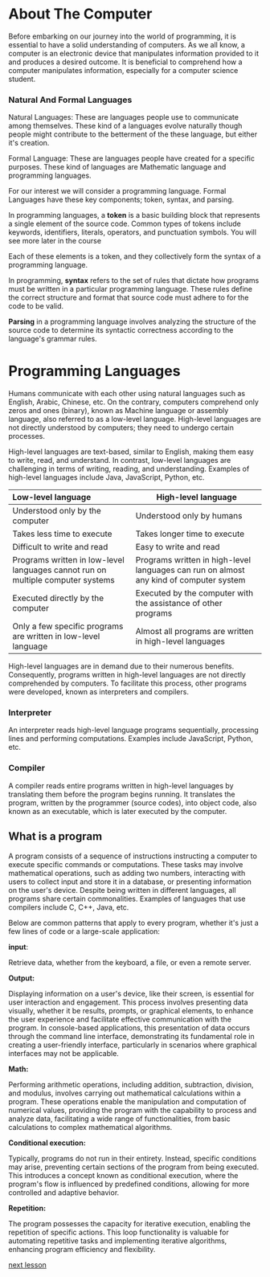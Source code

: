 # About The Computer

Before embarking on our journey into the world of programming, it is essential to have a solid understanding of computers. As we all know, a computer is an electronic device that manipulates information provided to it and produces a desired outcome. It is beneficial to comprehend how a computer manipulates information, especially for a computer science student.



### Natural And Formal Languages

Natural Languages: These are languages people use to communicate among themselves. These kind of a languages evolve naturally though people might contribute to the betterment of the these language, but either it's creation.

Formal Language: These are languages people have created for a specific purposes. These kind of languages are Mathematic language and programming languages. 

For our interest we will consider a programming language. Formal Languages have these key components; token, syntax, and parsing. 

In programming languages, a **token** is a basic building block that represents a single element of the source code.  Common types of tokens include keywords, identifiers, literals, operators, and punctuation symbols. You will see more later in the course

Each of these elements is a token, and they collectively form the syntax of a programming language. 

In programming, **syntax** refers to the set of rules that dictate how programs must be written in a particular programming language. These rules define the correct structure and format that source code must adhere to for the code to be valid.

**Parsing** in a programming language involves analyzing the structure of the source code to determine its syntactic correctness according to the language's grammar rules.



# Programming Languages

Humans communicate with each other using natural languages such as English, Arabic, Chinese, etc. On the contrary, computers comprehend only zeros and ones (binary), known as Machine language or assembly language, also referred to as a low-level language. High-level languages are not directly understood by computers; they need to undergo certain processes.

High-level languages are text-based, similar to English, making them easy to write, read, and understand. In contrast, low-level languages are challenging in terms of writing, reading, and understanding. Examples of high-level languages include Java, JavaScript, Python, etc.



| Low-level language                                           | High-level language                                          |
| :----------------------------------------------------------- | ------------------------------------------------------------ |
| Understood only by the computer                              | Understood only by humans                                    |
| Takes less time to execute                                   | Takes longer time to execute                                 |
| Difficult to write and read                                  | Easy to write and read                                       |
| Programs written in low-level languages cannot run on multiple computer systems | Programs written in high-level languages can run on almost any kind of computer system |
| Executed directly by the computer                            | Executed by the computer with the assistance of other programs |
| Only a few specific programs are written in low-level language | Almost all programs are written in high-level languages      |

High-level languages are in demand due to their numerous benefits. Consequently, programs written in high-level languages are not directly comprehended by computers. To facilitate this process, other programs were developed, known as interpreters and compilers.

### Interpreter

An interpreter reads high-level language programs sequentially, processing lines and performing computations. Examples include JavaScript, Python, etc.

### Compiler

A compiler reads entire programs written in high-level languages by translating them before the program begins running. It translates the program, written by the programmer (source codes), into object code, also known as an executable, which is later executed by the computer.

## What is a program

A program consists of a sequence of instructions instructing a computer to execute specific commands or computations. These tasks may involve mathematical operations, such as adding two numbers, interacting with users to collect input and store it in a database, or presenting information on the user's device. Despite being written in different languages, all programs share certain commonalities. Examples of languages that use compilers include C, C++, Java, etc.

Below are common patterns that apply to every program, whether it's just a few lines of code or a large-scale application:

**input**: 

Retrieve data, whether from the keyboard, a file, or even a remote server.

**Output:**

Displaying information on a user's device, like their screen, is essential for user interaction and engagement. This process involves presenting data visually, whether it be results, prompts, or graphical elements, to enhance the user experience and facilitate effective communication with the program. In console-based applications, this presentation of data occurs through the command line interface, demonstrating its fundamental role in creating a user-friendly interface, particularly in scenarios where graphical interfaces may not be applicable.

**Math:**

Performing arithmetic operations, including addition, subtraction, division, and modulus, involves carrying out mathematical calculations within a program. These operations enable the manipulation and computation of numerical values, providing the program with the capability to process and analyze data, facilitating a wide range of functionalities, from basic calculations to complex mathematical algorithms.

**Conditional execution:**

Typically, programs do not run in their entirety. Instead, specific conditions may arise, preventing certain sections of the program from being executed. This introduces a concept known as conditional execution, where the program's flow is influenced by predefined conditions, allowing for more controlled and adaptive behavior.

**Repetition:**

The program possesses the capacity for iterative execution, enabling the repetition of specific actions. This loop functionality is valuable for automating repetitive tasks and implementing iterative algorithms, enhancing program efficiency and flexibility.

[next lesson](https://github.com/touraye/under-doz/blob/main/101-programming/L102-getting-to-programming.md)
